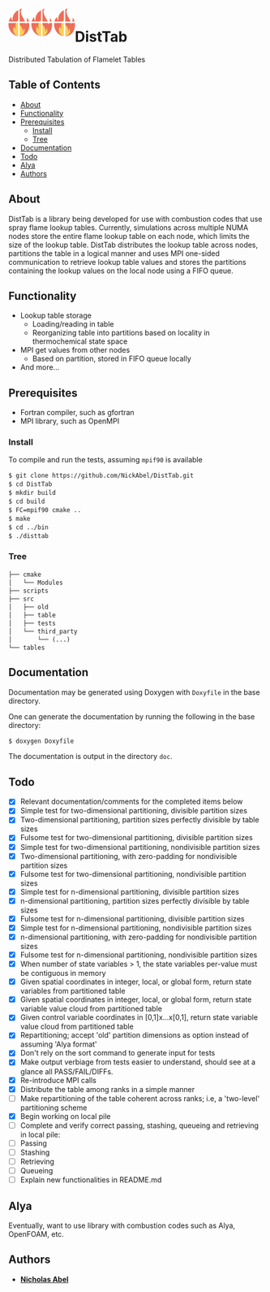 <img src="disttab-logo.png" align="left" />

# DistTab

Distributed Tabulation of Flamelet Tables

## Table of Contents

* [About](#about)
* [Functionality](#functionality)
* [Prerequisites](#prerequisites)
  * [Install](#install)
  * [Tree](#tree)
* [Documentation](#documentation)
* [Todo](#todo)
* [Alya](#alya)
* [Authors](#authors)

## About

DistTab is a library being developed for use with combustion codes that use spray flame lookup tables. Currently, simulations across multiple NUMA nodes store the entire flame lookup table on each node, which limits the size of the lookup table. DistTab distributes the lookup table across nodes, partitions the table in a logical manner and uses MPI one-sided communication to retrieve lookup table values and stores the partitions containing the lookup values on the local node using a FIFO queue.

## Functionality

* Lookup table storage
  * Loading/reading in table
  * Reorganizing table into partitions based on locality in thermochemical state space
* MPI get values from other nodes
  * Based on partition, stored in FIFO queue locally
* And more...

## Prerequisites

* Fortran compiler, such as gfortran
* MPI library, such as OpenMPI

### Install

To compile and run the tests, assuming ``mpif90`` is available

```sh
$ git clone https://github.com/NickAbel/DistTab.git
$ cd DistTab
$ mkdir build
$ cd build
$ FC=mpif90 cmake ..
$ make
$ cd ../bin
$ ./disttab
```


### Tree

```text
├── cmake
│   └── Modules
├── scripts
├── src
│   ├── old
│   ├── table
│   ├── tests
│   └── third_party
│       └── (...)
└── tables
```

## Documentation

Documentation may be generated using Doxygen with `Doxyfile` in the base directory.

One can generate the documentation by running the following in the base directory:

```sh
$ doxygen Doxyfile
```

The documentation is output in the directory `doc`.

## Todo

- [x] Relevant documentation/comments for the completed items below
- [x] Simple test for two-dimensional partitioning, divisible partition sizes
- [x] Two-dimensional partitioning, partition sizes perfectly divisible by table sizes
- [x] Fulsome test for two-dimensional partitioning, divisible partition sizes
- [x] Simple test for two-dimensional partitioning, nondivisible partition sizes
- [x] Two-dimensional partitioning, with zero-padding for nondivisible partition sizes
- [x] Fulsome test for two-dimensional partitioning, nondivisible partition sizes
- [x] Simple test for n-dimensional partitioning, divisible partition sizes
- [x] n-dimensional partitioning, partition sizes perfectly divisible by table sizes
- [x] Fulsome test for n-dimensional partitioning, divisible partition sizes
- [x] Simple test for n-dimensional partitioning, nondivisible partition sizes
- [x] n-dimensional partitioning, with zero-padding for nondivisible partition sizes
- [x] Fulsome test for n-dimensional partitioning, nondivisible partition sizes
- [x] When number of state variables > 1, the state variables per-value must be contiguous in memory
- [x] Given spatial coordinates in integer, local, or global form, return state variables from partitioned table
- [x] Given spatial coordinates in integer, local, or global form, return state variable value cloud from partitioned table
- [x] Given control variable coordinates in [0,1]x...x[0,1], return state variable value cloud from partitioned table
- [x] Repartitioning; accept 'old' partition dimensions as option instead of assuming 'Alya format'
- [x] Don't rely on the sort command to generate input for tests
- [x] Make output verbiage from tests easier to understand, should see at a glance all PASS/FAIL/DIFFs.
- [x] Re-introduce MPI calls
- [x] Distribute the table among ranks in a simple manner
- [ ] Make repartitioning of the table coherent across ranks; i.e, a 'two-level' partitioning scheme
- [x] Begin working on local pile
- [ ] Complete and verify correct passing, stashing, queueing and retrieving in local pile: 
- [ ] Passing
- [ ] Stashing
- [ ] Retrieving
- [ ] Queueing
- [ ] Explain new functionalities in README.md

## Alya

Eventually, want to use library with combustion codes such as Alya, OpenFOAM, etc.

## Authors

* [**Nicholas Abel**](https://github.com/NickAbel) 
